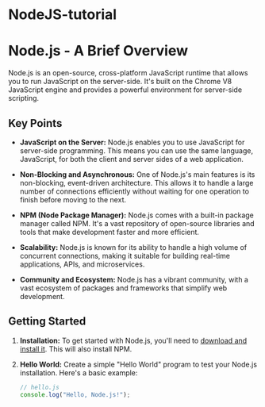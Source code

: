# NodeJS-tutorial

# Node.js - A Brief Overview

Node.js is an open-source, cross-platform JavaScript runtime that allows you to run JavaScript on the server-side. It's built on the Chrome V8 JavaScript engine and provides a powerful environment for server-side scripting.

## Key Points

- **JavaScript on the Server:** Node.js enables you to use JavaScript for server-side programming. This means you can use the same language, JavaScript, for both the client and server sides of a web application.

- **Non-Blocking and Asynchronous:** One of Node.js's main features is its non-blocking, event-driven architecture. This allows it to handle a large number of connections efficiently without waiting for one operation to finish before moving to the next.

- **NPM (Node Package Manager):** Node.js comes with a built-in package manager called NPM. It's a vast repository of open-source libraries and tools that make development faster and more efficient.

- **Scalability:** Node.js is known for its ability to handle a high volume of concurrent connections, making it suitable for building real-time applications, APIs, and microservices.

- **Community and Ecosystem:** Node.js has a vibrant community, with a vast ecosystem of packages and frameworks that simplify web development.

## Getting Started

1. **Installation:** To get started with Node.js, you'll need to [download and install it](https://nodejs.org/). This will also install NPM.

2. **Hello World:** Create a simple "Hello World" program to test your Node.js installation. Here's a basic example:

   ```javascript
   // hello.js
   console.log("Hello, Node.js!");
